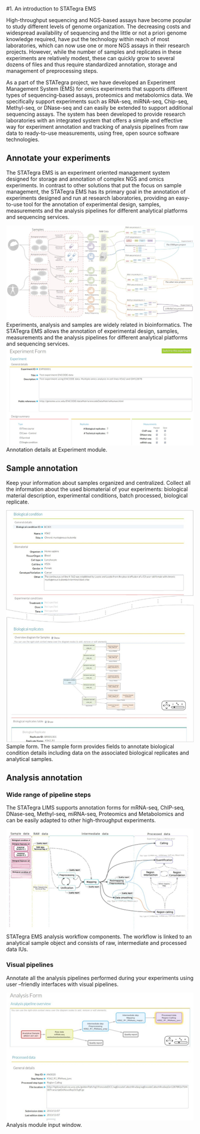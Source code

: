 #1. An introduction to STATegra EMS

High-throughput sequencing and NGS-based assays have become popular to study different levels of genome organization. The decreasing costs and widespread availability of sequencing and the little or not a priori genome knowledge required, have put the technology within reach of most laboratories, which can now use one or more NGS assays in their research projects. However, while the number of samples and replicates in these experiments are relatively modest, these can quickly grow to several dozens of files and thus require standardized annotation, storage and management of preprocessing steps.

As a part of the STATegra project, we have developed an Experiment Management System (EMS) for omics experiments that supports different types of sequencing-based assays, proteomics and metabolomics data. We specifically support experiments such as RNA-seq, miRNA-seq, Chip-seq, Methyl-seq, or DNase-seq and can easily be extended to support additional sequencing assays. The system has been developed to provide research laboratories with an integrated system that offers a simple and effective way for experiment annotation and tracking of analysis pipelines from raw data to ready-to-use measurements, using free, open source software technologies.

## Annotate your experiments

The STATegra EMS is an experiment oriented management system designed for storage and annotation of complex NGS and omics experiments.
In contrast to other solutions that put the focus on sample management, the STATegra EMS has its primary goal in the annotation of experiments designed and run at research laboratories, providing an easy-to-use tool for the annotation of experimental design, samples, measurements and the analysis pipelines for different analytical platforms and sequencing services.

<div class="imageContainer">
    <img src="../img/1_introduction_1.jpg" title="Experiments, analysis and samples are widely related in bioinformatics."/>
    <span class="imageLegend">Experiments, analysis and samples are widely related in bioinformatics. The STATegra EMS allows the annotation of experimental design, samples, measurements and the analysis pipelines for different analytical platforms and sequencing services.</span>
</div>

<div class="imageContainer">
    <img src="../img/1_introduction_2.jpg" title="Annotation details at Experiment module."/>
    <span class="imageLegend">Annotation details at Experiment module.</span>
</div>

## Sample annotation

Keep your information about samples organized and centralized. Collect all the information about the used biomaterial of your experiments: biological material description, experimental conditions, batch processed, biological replicate.

<div class="imageContainer">
    <img src="../img/1_introduction_3.jpg" title="Sample form."/>
    <span class="imageLegend">Sample form. The sample form provides fields to annotate biological condition details including data on the associated biological replicates and analytical samples.</span>
</div>

## Analysis annotation

### Wide range of pipeline steps

The STATegra LIMS supports annotation forms for mRNA-seq, ChIP-seq, DNase-seq, Methyl-seq, miRNA-seq, Proteomics and Metabolomics and can be easily adapted to other high-throughput experiments.

<div class="imageContainer">
    <img src="../img/1_introduction_4.jpg" title="STATegra EMS analysis workflow components."/>
    <span class="imageLegend">STATegra EMS analysis workflow components. The workflow is linked to an analytical sample object and consists of raw, intermediate and processed data IUs.</span>
</div>

### Visual pipelines

Annotate all the analysis pipelines performed during your experiments using user –friendly interfaces with visual pipelines.

<div class="imageContainer">
    <img src="../img/1_introduction_5.jpg" title="Analysis module input window."/>
    <span class="imageLegend">Analysis module input window.</span>
</div>


